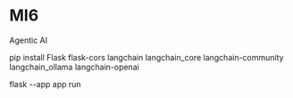 # MI6
Agentic AI

pip install Flask flask-cors langchain langchain_core langchain-community langchain_ollama langchain-openai

flask --app app run
